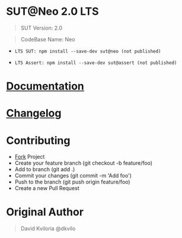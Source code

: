 # SUT@Neo 2.0 LTS

  > SUT Version: 2.0

  > CodeBase Name: Neo

  * ``LTS SUT: npm install --save-dev sut@neo (not published)``

  * ``LTS Assert: npm install --save-dev sut@assert (not published)``

# [Documentation](https://dkvilo.github.io/sut/article/getting-started)
# [Changelog](https://dkvilo.github.io/sut/article/change-log)


# Contributing

* [Fork](https://github.com/dkvilo/sut/fork) Project
* Create your feature branch (git checkout -b feature/foo)
* Add to branch (git add .)
* Commit your changes (git commit -m 'Add foo')
* Push to the branch (git push origin feature/foo)
* Create a new Pull Request


# Original Author
> David Kviloria @dkvilo
